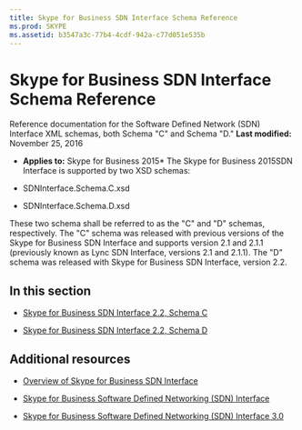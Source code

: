 ```yaml
---
title: Skype for Business SDN Interface Schema Reference
ms.prod: SKYPE
ms.assetid: b3547a3c-77b4-4cdf-942a-c77d051e535b
---
```



# Skype for Business SDN Interface Schema Reference
Reference documentation for the Software Defined Network (SDN) Interface XML schemas, both Schema "C" and Schema "D."
 **Last modified:** November 25, 2016
  
    
    

 * **Applies to:** Skype for Business 2015* 
The Skype for Business 2015SDN Interface is supported by two XSD schemas:
  
    
    


- SDNInterface.Schema.C.xsd
    
  
- SDNInterface.Schema.D.xsd
    
  
These two schema shall be referred to as the "C" and "D" schemas, respectively. The "C" schema was released with previous versions of the Skype for Business SDN Interface and supports version 2.1 and 2.1.1 (previously known as Lync SDN Interface, versions 2.1 and 2.1.1). The "D" schema was released with Skype for Business SDN Interface, version 2.2.
## In this section


-  [Skype for Business SDN Interface 2.2, Schema C](https://msdn.microsoft.com/en-us/library/office/mt148358(v=office.16).aspx)
    
  
-  [Skype for Business SDN Interface 2.2, Schema D](https://msdn.microsoft.com/en-us/library/office/mt429384(v=office.16).aspx)
    
  

## Additional resources
<a name="bk_addresources"> </a>


-  [Overview of Skype for Business SDN Interface](overview.md)
    
  
-  [Skype for Business Software Defined Networking (SDN) Interface](skype-for-business-sdn-interface.md)
    
  
-  [Skype for Business Software Defined Networking (SDN) Interface 3.0](https://www.microsoft.com/en-us/download/details.aspx?id=54685)
    
  

